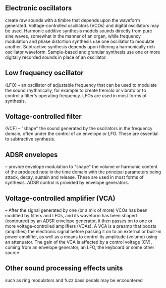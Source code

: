 ## Electronic oscillators
create raw sounds with a timbre that depends upon the waveform generated. Voltage-controlled oscillators (VCOs) 
and digital oscillators may be used. Harmonic additive synthesis models sounds directly from pure sine waves,
somewhat in the manner of an organ, while frequency modulation and phase distortion synthesis use one oscillator
to modulate another. Subtractive synthesis depends upon filtering a harmonically rich oscillator waveform.
Sample-based and granular synthesis use one or more digitally recorded sounds in place of an oscillator.

## Low frequency oscillator 
(LFO) – an oscillator of adjustable frequency that can be used to modulate the sound rhythmically,
for example to create tremolo or vibrato or to control a filter's operating frequency. LFOs are used in most forms of synthesis.

## Voltage-controlled filter 
(VCF) – "shape" the sound generated by the oscillators in the frequency domain, often under the control of an envelope
or LFO. These are essential to subtractive synthesis.

## ADSR envelopes 
– provide envelope modulation to "shape" the volume or harmonic content of the produced note in the time domain with 
the principal parameters being attack, decay, sustain and release. These are used in most forms of synthesis. 
ADSR control is provided by envelope generators.

## Voltage-controlled amplifier (VCA) 
– After the signal generated by one (or a mix of more) VCOs has been modified by filters and LFOs, and its waveform 
has been shaped (contoured) by an ADSR envelope generator, it then passes on to one or more voltage-controlled amplifiers
(VCAs). A VCA is a preamp that boosts (amplifies) the electronic signal before passing it on to an external or built-in 
power amplifier, as well as a means to control its amplitude (volume) using an attenuator. The gain of the VCA 
is affected by a control voltage (CV), coming from an envelope generator, an LFO, the keyboard or some other source

## Other sound processing effects units 
such as ring modulators and fuzz bass pedals may be encountered
